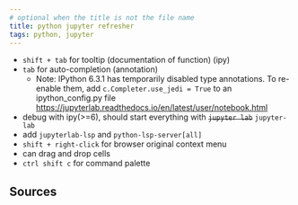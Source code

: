 ```yaml
---
# optional when the title is not the file name
title: python jupyter refresher
tags: python, jupyter
---
```


- `shift + tab` for tooltip (documentation of function) (ipy)
- `tab` for auto-completion (annotation)
    - Note: IPython 6.3.1 has temporarily disabled type annotations. To re-enable them, add `c.Completer.use_jedi = True` to an ipython_config.py file https://jupyterlab.readthedocs.io/en/latest/user/notebook.html
- debug with ipy(>=6), should start everything with ~~`jupyter lab`~~ `jupyter-lab`
- add `jupyterlab-lsp` and `python-lsp-server[all]`
- `shift + right-click` for browser original context menu
- can drag and drop cells
- `ctrl shift c` for command palette



## Sources
<!-- - [test][test tag] -->

[test tag]: www.test.com
